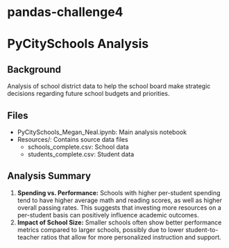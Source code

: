 # pandas-challenge4
 # PyCitySchools Analysis  
   
 ## Background  
 Analysis of school district data to help the school board make strategic decisions regarding future school budgets and priorities.  
   
 ## Files  
 - PyCitySchools_Megan_Neal.ipynb: Main analysis notebook  
 - Resources/: Contains source data files  
   - schools_complete.csv: School data  
   - students_complete.csv: Student data  
   
 ## Analysis Summary  
 1. **Spending vs. Performance:** Schools with higher per-student spending tend to have higher average math and reading scores, as well as higher overall passing rates. This suggests that investing more resources on a per-student basis can positively influence academic outcomes.  
 2. **Impact of School Size:** Smaller schools often show better performance metrics compared to larger schools, possibly due to lower student-to-teacher ratios that allow for more personalized instruction and support.  
   
